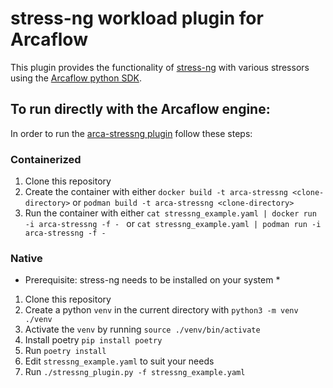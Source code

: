 # stress-ng workload plugin for Arcaflow

This plugin provides the functionality of [stress-ng](https://github.com/ColinIanKing/stress-ng) with various stressors using the
[Arcaflow python SDK](https://github.com/arcalot/arcaflow-plugin-sdk-python).

## To run directly with the Arcaflow engine:

In order to run the [arca-stressng plugin](stressng_plugin.py) follow these steps:

### Containerized
1. Clone this repository
2. Create the container with either
`docker build -t arca-stressng <clone-directory>` or
`podman build -t arca-stressng <clone-directory>`
3. Run the container with either
`cat stressng_example.yaml | docker run -i arca-stressng -f - ` or
`cat stressng_example.yaml | podman run -i arca-stressng -f -`

### Native
* Prerequisite: stress-ng needs to be installed on your system *

1. Clone this repository
2. Create a python `venv` in the current directory with `python3 -m venv ./venv`
3. Activate the `venv` by running `source ./venv/bin/activate`
4. Install poetry `pip install poetry`
5. Run `poetry install`
6. Edit `stressng_example.yaml` to suit your needs
7. Run `./stressng_plugin.py -f stressng_example.yaml`
